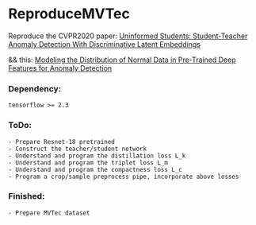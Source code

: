 # ReproduceMVTec
Reproduce the CVPR2020 paper: [Uninformed Students: Student-Teacher Anomaly Detection With Discriminative Latent Embeddings](https://openaccess.thecvf.com/content_CVPR_2020/papers/Bergmann_Uninformed_Students_Student-Teacher_Anomaly_Detection_With_Discriminative_Latent_Embeddings_CVPR_2020_paper.pdf)

&& this: [Modeling the Distribution of Normal Data in Pre-Trained Deep Features for Anomaly Detection](https://arxiv.org/abs/2005.14140)


### Dependency:
    tensorflow >= 2.3

### ToDo:
    - Prepare Resnet-18 pretrained
    - Construct the teacher/student network
    - Understand and program the distillation loss L_k
    - Understand and program the triplet loss L_m
    - Understand and program the compactness loss L_c
    - Program a crop/sample preprocess pipe, incorporate above losses

### Finished:
    - Prepare MVTec dataset
